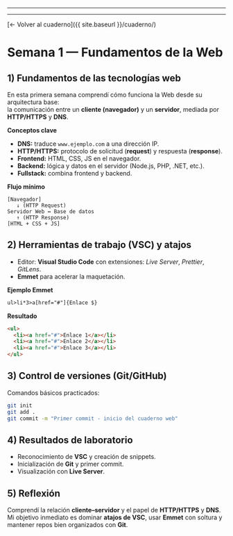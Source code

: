 
---

---

[← Volver al cuaderno]({{ site.baseurl }}/cuaderno/)

# Semana 1 — Fundamentos de la Web

## 1) Fundamentos de las tecnologías web
En esta primera semana comprendí cómo funciona la Web desde su arquitectura base:  
la comunicación entre un **cliente (navegador)** y un **servidor**, mediada por **HTTP/HTTPS** y **DNS**.

**Conceptos clave**
- **DNS:** traduce `www.ejemplo.com` a una dirección IP.
- **HTTP/HTTPS:** protocolo de solicitud (**request**) y respuesta (**response**).
- **Frontend:** HTML, CSS, JS en el navegador.
- **Backend:** lógica y datos en el servidor (Node.js, PHP, .NET, etc.).
- **Fullstack:** combina frontend y backend.

**Flujo mínimo**
```text
[Navegador]
   ↓ (HTTP Request)
Servidor Web ↔ Base de datos
   ↑ (HTTP Response)
[HTML + CSS + JS]
````

## 2) Herramientas de trabajo (VSC) y atajos

* Editor: **Visual Studio Code** con extensiones: *Live Server*, *Prettier*, *GitLens*.
* **Emmet** para acelerar la maquetación.

**Ejemplo Emmet**

```html
ul>li*3>a[href="#"]{Enlace $}
```

**Resultado**

```html
<ul>
  <li><a href="#">Enlace 1</a></li>
  <li><a href="#">Enlace 2</a></li>
  <li><a href="#">Enlace 3</a></li>
</ul>
```


## 3) Control de versiones (Git/GitHub)

Comandos básicos practicados:

```bash
git init
git add .
git commit -m "Primer commit - inicio del cuaderno web"
```


## 4) Resultados de laboratorio

* Reconocimiento de **VSC** y creación de snippets.
* Inicialización de **Git** y primer commit.
* Visualización con **Live Server**.

## 5) Reflexión

Comprendí la relación **cliente–servidor** y el papel de **HTTP/HTTPS** y **DNS**.
Mi objetivo inmediato es dominar **atajos de VSC**, usar **Emmet** con soltura y mantener repos bien organizados con **Git**.


